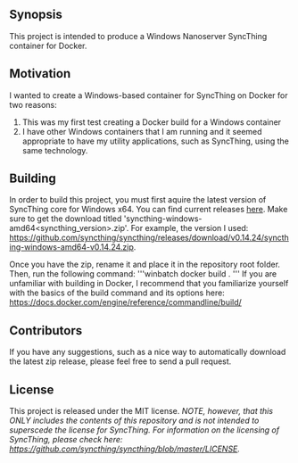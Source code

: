 ## Synopsis

This project is intended to produce a Windows Nanoserver SyncThing container for Docker.

## Motivation

I wanted to create a Windows-based container for SyncThing on Docker for two reasons:
1. This was my first test creating a Docker build for a Windows container
2. I have other Windows containers that I am running and it seemed appropriate to have my utility applications, such as SyncThing, using the same technology.

## Building

In order to build this project, you must first aquire the latest version of SyncThing core for Windows x64. You can find current releases [here](https://github.com/syncthing/syncthing/releases/). Make sure to get the download titled 'syncthing-windows-amd64&lt;syncthing_version&gt;.zip'. For example, the version I used: https://github.com/syncthing/syncthing/releases/download/v0.14.24/syncthing-windows-amd64-v0.14.24.zip.

Once you have the zip, rename it and place it in the repository root folder. Then, run the following command:
'''winbatch
docker build .
'''
If you are unfamiliar with building in Docker, I recommend that you familiarize yourself with the basics of the build command and its options here: https://docs.docker.com/engine/reference/commandline/build/

## Contributors

If you have any suggestions, such as a nice way to automatically download the latest zip release, please feel free to send a pull request.

## License

This project is released under the MIT license. *NOTE, however, that this ONLY includes the contents of this repository and is not intended to superscede the license for SyncThing. For information on the licensing of SyncThing, please check here: https://github.com/syncthing/syncthing/blob/master/LICENSE.*